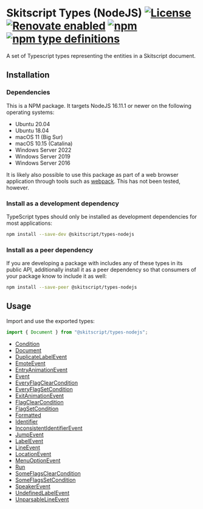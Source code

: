 # Skitscript Types (NodeJS) [![License](https://img.shields.io/github/license/skitscript/types-nodejs.svg)](https://github.com/skitscript/types-nodejs/blob/master/license) [![Renovate enabled](https://img.shields.io/badge/renovate-enabled-brightgreen.svg)](https://renovatebot.com/) [![npm](https://img.shields.io/npm/v/skitscript/types-nodejs.svg)](https://www.npmjs.com/package/skitscript/types-nodejs) [![npm type definitions](https://img.shields.io/npm/types/skitscript/types-nodejs.svg)](https://www.npmjs.com/package/skitscript/types-nodejs)

A set of Typescript types representing the entities in a Skitscript document.

## Installation

### Dependencies

This is a NPM package.  It targets NodeJS 16.11.1 or newer on the following
operating systems:

- Ubuntu 20.04
- Ubuntu 18.04
- macOS 11 (Big Sur)
- macOS 10.15 (Catalina)
- Windows Server 2022
- Windows Server 2019
- Windows Server 2016

It is likely also possible to use this package as part of a web browser
application through tools such as [webpack](https://webpack.js.org/).  This has
not been tested, however.

### Install as a development dependency

TypeScript types should only be installed as development dependencies for most
applications:

```bash
npm install --save-dev @skitscript/types-nodejs
```

### Install as a peer dependency

If you are developing a package with includes any of these types in its public
API, additionally install it as a peer dependency so that consumers of your
package know to include it as well:

```bash
npm install --save-peer @skitscript/types-nodejs
```

## Usage

Import and use the exported types:

```typescript
import { Document } from "@skitscript/types-nodejs";
```

- [Condition](./Condition/index.ts)
- [Document](./Document/index.ts)
- [DuplicateLabelEvent](./DuplicateLabelEvent/index.ts)
- [EmoteEvent](./EmoteEvent/index.ts)
- [EntryAnimationEvent](./EntryAnimationEvent/index.ts)
- [Event](./Event/index.ts)
- [EveryFlagClearCondition](./EveryFlagClearCondition/index.ts)
- [EveryFlagSetCondition](./EveryFlagSetCondition/index.ts)
- [ExitAnimationEvent](./ExitAnimationEvent/index.ts)
- [FlagClearCondition](./FlagClearCondition/index.ts)
- [FlagSetCondition](./FlagSetCondition/index.ts)
- [Formatted](./Formatted/index.ts)
- [Identifier](./Identifier/index.ts)
- [InconsistentIdentifierEvent](./InconsistentIdentifierEvent/index.ts)
- [JumpEvent](./JumpEvent/index.ts)
- [LabelEvent](./LabelEvent/index.ts)
- [LineEvent](./LineEvent/index.ts)
- [LocationEvent](./LocationEvent/index.ts)
- [MenuOptionEvent](./MenuOptionEvent/index.ts)
- [Run](./Run/index.ts)
- [SomeFlagsClearCondition](./SomeFlagsClearCondition/index.ts)
- [SomeFlagsSetCondition](./SomeFlagsSetCondition/index.ts)
- [SpeakerEvent](./SpeakerEvent/index.ts)
- [UndefinedLabelEvent](./UndefinedLabelEvent/index.ts)
- [UnparsableLineEvent](./UnparsableLineEvent/index.ts)

